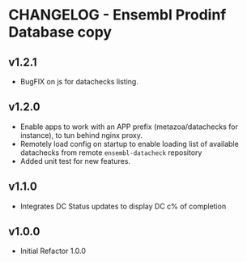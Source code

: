CHANGELOG - Ensembl Prodinf Database copy
=========================================

v1.2.1
------

- BugFIX on js for datachecks listing.

v1.2.0
------

- Enable apps to work with an APP prefix (metazoa/datachecks for instance), to tun behind nginx proxy.
- Remotely load config on startup to enable loading list of available datachecks from remote `ensembl-datacheck`
  repository
- Added unit test for new features.

v1.1.0
----

- Integrates DC Status updates to display DC c% of completion

v1.0.0
------

- Initial Refactor 1.0.0
